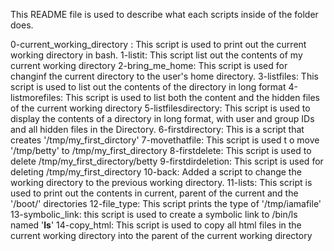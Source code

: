 This README file is used to describe what each scripts inside of the folder does.

0-current_working_directory : This script is used to print out the current working directory in bash.
1-listit: This script list out the contents of my current working directory
2-bring_me_home: This script is used for changinf the current directory to the user's home directory.
3-listfiles: This script is used to list out the contents of the directory in long format
4-listmorefiles: This script is used to list both the content and the hidden files of the current working directory
5-listfilesdirectory: This script is used to display the contents of a directory in long format, with user and group IDs and all hidden files in the Directory.
6-firstdirectory: This is a script that creates '/tmp/my_first_dirctory'
7-movethatfile: This script is used t o move '/tmp/betty' to /tmp/my_first_directory
8-firstdelete: This script is used to delete /tmp/my_first_directory/betty
9-firstdirdeletion: This script is used for deleting /tmp/my_first_directory
10-back: Added a script to change the working directory to the previous working directory.
11-lists: This script is used to print out the contents in current, parent of the current and the '/boot/' directories
12-file_type: This script prints the type of '/tmp/iamafile'
13-symbolic_link: this script is used to create a symbolic link to /bin/ls named '__ls__'
14-copy_html: This script is used to copy all html files in the current working directory into the parent of the current working directory 

